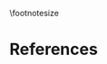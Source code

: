 \footnotesize

<!-- 
Do not edit this page.

References are automatically generated from the BibTex file (References.bib)

...which you should create using your reference manager.
-->

# References

<div id="refs"></div>
